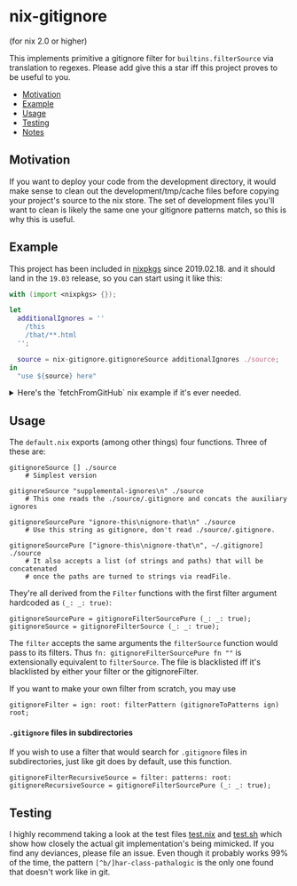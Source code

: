 # nix-gitignore

(for nix 2.0 or higher)

This implements primitive a gitignore filter for `builtins.filterSource` via
translation to regexes. Please add give this a star iff this project proves to be useful to you.

* [Motivation](#motivation)
* [Example](#example)
* [Usage](#usage)
* [Testing](#testing)
* [Notes](#notes)

## Motivation

If you want to deploy your code from the development directory,
it would make sense to clean out the development/tmp/cache files before copying
your project's source to the nix store. The set of development files you'll
want to clean is likely the same one your gitignore patterns match, so
this is why this is useful.

## Example

This project has been included in [nixpkgs](https://github.com/NixOS/nixpkgs/) since 2019.02.18.
and it should land in the `19.03` release, so you can start using it like this:

```nix
with (import <nixpkgs> {});

let
  additionalIgnores = ''
    /this
    /that/**.html
  '';

  source = nix-gitignore.gitignoreSource additionalIgnores ./source;
in
  "use ${source} here"
```

<details>
<summary>Here's the `fetchFromGitHub` nix example if it's ever needed.</summary>

### `fetchFromGitHub` example

Replace the `rev` and `sha256` lines with the output of this command:

```bash
nix-prefetch-git https://github.com/siers/nix-gitignore 2> /dev/null | jq -r '"rev = \"\(.rev)\";\nsha256 = \"\(.sha256)\";"'
```

in this snippet:

```nix
with (import <nixpkgs> {});

let
  gitignore = callPackage (pkgs.fetchFromGitHub {
    owner = "siers";
    repo = "nix-gitignore";
    rev = "…";
    sha256 = "…";
  }) {};
in
  with gitignore;

let
  additionalIgnores = ''
    /this
    /that/**.html
  '';

  source = gitignoreSource additionalIgnores ./source;
in
  "use ${source} here"
```
</details>

## Usage

The `default.nix` exports (among other things) four functions. Three of these are:

    gitignoreSource [] ./source
        # Simplest version

    gitignoreSource "supplemental-ignores\n" ./source
        # This one reads the ./source/.gitignore and concats the auxiliary ignores

    gitignoreSourcePure "ignore-this\nignore-that\n" ./source
        # Use this string as gitignore, don't read ./source/.gitignore.

    gitignoreSourcePure ["ignore-this\nignore-that\n", ~/.gitignore] ./source
        # It also accepts a list (of strings and paths) that will be concatenated
        # once the paths are turned to strings via readFile.

They're all derived from the `Filter` functions with the first filter argument hardcoded as `(_: _: true)`:

    gitignoreSourcePure = gitignoreFilterSourcePure (_: _: true);
    gitignoreSource = gitignoreFilterSource (_: _: true);

The `filter` accepts the same arguments the `filterSource` function would pass to its filters.
Thus `fn: gitignoreFilterSourcePure fn ""` is extensionally equivalent to `filterSource`.
The file is blacklisted iff it's blacklisted by either your filter or the gitignoreFilter.

If you want to make your own filter from scratch, you may use

    gitignoreFilter = ign: root: filterPattern (gitignoreToPatterns ign) root;

#### `.gitignore` files in subdirectories

If you wish to use a filter that would search for `.gitignore` files in subdirectories,
just like git does by default, use this function.

    gitignoreFilterRecursiveSource = filter: patterns: root:
    gitignoreRecursiveSource = gitignoreFilterSourcePure (_: _: true);

## Testing

I highly recommend taking a look at the test files
[test.nix](https://github.com/siers/nix-gitignore/blob/master/test.nix) and
[test.sh](https://github.com/siers/nix-gitignore/blob/master/test.sh)
which show how closely the actual git implementation's being mimicked.
If you find any deviances, please file an issue. Even though it probably works 99% of the time,
the pattern `[^b/]har-class-pathalogic` is the only one found that doesn't work like in git.

